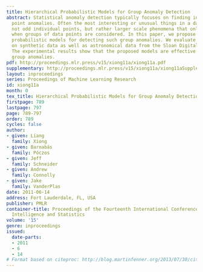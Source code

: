 ```yaml
---
title: Hierarchical Probabilistic Models for Group Anomaly Detection
abstract: Statistical anomaly detection typically focuses on finding individual data
  point anomalies. Often the most interesting or unusual things in a data set are
  not odd individual points, but rather larger scale phenomena that only become apparent
  when groups of data points are considered. In this paper, we propose two hierarchical
  probabilistic models for detecting such group anomalies. We evaluate our methods
  on synthetic data as well as astronomical data from the Sloan Digital Sky Survey.
  The experimental results show that the proposed models are effective in detecting
  group anomalies.
pdf: http://proceedings.mlr.press/v15/xiong11a/xiong11a.pdf
supplementary: http://proceedings.mlr.press/v15/xiong11a/xiong11aSupple.pdf
layout: inproceedings
series: Proceedings of Machine Learning Research
id: xiong11a
month: 0
tex_title: Hierarchical Probabilistic Models for Group Anomaly Detection
firstpage: 789
lastpage: 797
page: 789-797
order: 789
cycles: false
author:
- given: Liang
  family: Xiong
- given: Barnabás
  family: Póczos
- given: Jeff
  family: Schneider
- given: Andrew
  family: Connolly
- given: Jake
  family: VanderPlas
date: 2011-06-14
address: Fort Lauderdale, FL, USA
publisher: PMLR
container-title: Proceedings of the Fourteenth International Conference on Artificial
  Intelligence and Statistics
volume: '15'
genre: inproceedings
issued:
  date-parts:
  - 2011
  - 6
  - 14
# Format based on citeproc: http://blog.martinfenner.org/2013/07/30/citeproc-yaml-for-bibliographies/
---
```

